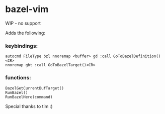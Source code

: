 # bazel-vim
WIP - no support

Adds the following:

### keybindings:
```
autocmd FileType bzl nnoremap <buffer> gd :call GoToBazelDefinition()<CR>
nnoremap gbt :call GoToBazelTarget()<CR>
```

### functions:
```
BazelGetCurrentBufTarget()
RunBazel()
RunBazelHere(command)
```

Special thanks to tim :)
